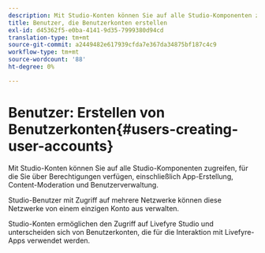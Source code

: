 ```yaml
---
description: Mit Studio-Konten können Sie auf alle Studio-Komponenten zugreifen, für die Sie über Berechtigungen verfügen, einschließlich App-Erstellung, Content-Moderation und Benutzerverwaltung.
title: Benutzer, die Benutzerkonten erstellen
exl-id: d45362f5-e0ba-4141-9d35-7999380d94cd
translation-type: tm+mt
source-git-commit: a2449482e617939cfda7e367da34875bf187c4c9
workflow-type: tm+mt
source-wordcount: '88'
ht-degree: 0%

---
```


# Benutzer: Erstellen von Benutzerkonten{#users-creating-user-accounts}

Mit Studio-Konten können Sie auf alle Studio-Komponenten zugreifen, für die Sie über Berechtigungen verfügen, einschließlich App-Erstellung, Content-Moderation und Benutzerverwaltung.

Studio-Benutzer mit Zugriff auf mehrere Netzwerke können diese Netzwerke von einem einzigen Konto aus verwalten.

Studio-Konten ermöglichen den Zugriff auf Livefyre Studio und unterscheiden sich von Benutzerkonten, die für die Interaktion mit Livefyre-Apps verwendet werden.
